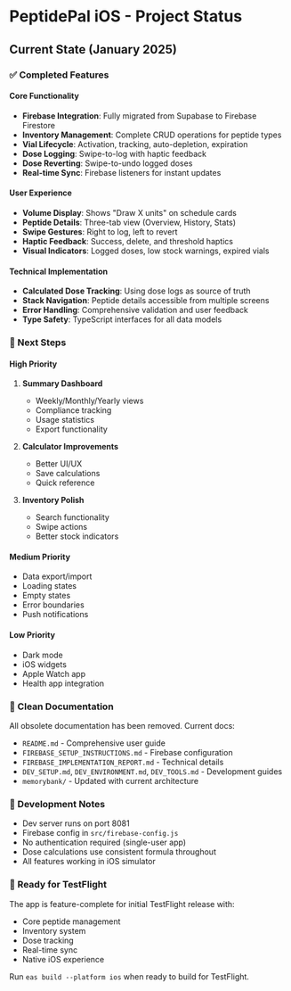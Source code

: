 # PeptidePal iOS - Project Status

## Current State (January 2025)

### ✅ Completed Features

#### Core Functionality
- **Firebase Integration**: Fully migrated from Supabase to Firebase Firestore
- **Inventory Management**: Complete CRUD operations for peptide types
- **Vial Lifecycle**: Activation, tracking, auto-depletion, expiration
- **Dose Logging**: Swipe-to-log with haptic feedback
- **Dose Reverting**: Swipe-to-undo logged doses
- **Real-time Sync**: Firebase listeners for instant updates

#### User Experience
- **Volume Display**: Shows "Draw X units" on schedule cards
- **Peptide Details**: Three-tab view (Overview, History, Stats)
- **Swipe Gestures**: Right to log, left to revert
- **Haptic Feedback**: Success, delete, and threshold haptics
- **Visual Indicators**: Logged doses, low stock warnings, expired vials

#### Technical Implementation
- **Calculated Dose Tracking**: Using dose logs as source of truth
- **Stack Navigation**: Peptide details accessible from multiple screens
- **Error Handling**: Comprehensive validation and user feedback
- **Type Safety**: TypeScript interfaces for all data models

### 🚧 Next Steps

#### High Priority
1. **Summary Dashboard**
   - Weekly/Monthly/Yearly views
   - Compliance tracking
   - Usage statistics
   - Export functionality

2. **Calculator Improvements**
   - Better UI/UX
   - Save calculations
   - Quick reference

3. **Inventory Polish**
   - Search functionality
   - Swipe actions
   - Better stock indicators

#### Medium Priority
- Data export/import
- Loading states
- Empty states
- Error boundaries
- Push notifications

#### Low Priority
- Dark mode
- iOS widgets
- Apple Watch app
- Health app integration

### 📁 Clean Documentation

All obsolete documentation has been removed. Current docs:
- `README.md` - Comprehensive user guide
- `FIREBASE_SETUP_INSTRUCTIONS.md` - Firebase configuration
- `FIREBASE_IMPLEMENTATION_REPORT.md` - Technical details
- `DEV_SETUP.md`, `DEV_ENVIRONMENT.md`, `DEV_TOOLS.md` - Development guides
- `memorybank/` - Updated with current architecture

### 🔧 Development Notes

- Dev server runs on port 8081
- Firebase config in `src/firebase-config.js`
- No authentication required (single-user app)
- Dose calculations use consistent formula throughout
- All features working in iOS simulator

### 🚀 Ready for TestFlight

The app is feature-complete for initial TestFlight release with:
- Core peptide management
- Inventory system
- Dose tracking
- Real-time sync
- Native iOS experience

Run `eas build --platform ios` when ready to build for TestFlight.